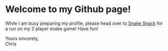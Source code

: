 # Welcome to my Github page!

While I am busy preparing my profile, please head over to <a href="https://christopherlye.com/games/snakeSnack/" target="_blank">Snake Snack</a> for a run on my 2 player snake game! Have fun!

Yours sincerely,</br>
Chris
